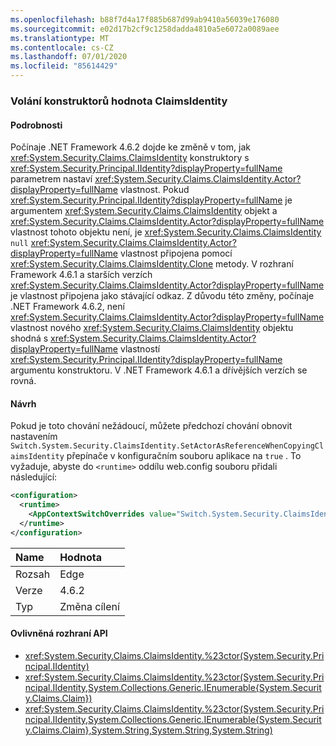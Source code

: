 ```yaml
---
ms.openlocfilehash: b88f7d4a17f885b687d99ab9410a56039e176080
ms.sourcegitcommit: e02d17b2cf9c1258dadda4810a5e6072a0089aee
ms.translationtype: MT
ms.contentlocale: cs-CZ
ms.lasthandoff: 07/01/2020
ms.locfileid: "85614429"
---
```

### <a name="calls-to-claimsidentity-constructors"></a>Volání konstruktorů hodnota ClaimsIdentity

#### <a name="details"></a>Podrobnosti

Počínaje .NET Framework 4.6.2 dojde ke změně v tom, jak <xref:System.Security.Claims.ClaimsIdentity> konstruktory s <xref:System.Security.Principal.IIdentity?displayProperty=fullName> parametrem nastaví <xref:System.Security.Claims.ClaimsIdentity.Actor?displayProperty=fullName> vlastnost. Pokud <xref:System.Security.Principal.IIdentity?displayProperty=fullName> je argumentem <xref:System.Security.Claims.ClaimsIdentity> objekt a <xref:System.Security.Claims.ClaimsIdentity.Actor?displayProperty=fullName> vlastnost tohoto objektu není, je <xref:System.Security.Claims.ClaimsIdentity> `null` <xref:System.Security.Claims.ClaimsIdentity.Actor?displayProperty=fullName> vlastnost připojena pomocí <xref:System.Security.Claims.ClaimsIdentity.Clone> metody. V rozhraní Framework 4.6.1 a starších verzích <xref:System.Security.Claims.ClaimsIdentity.Actor?displayProperty=fullName> je vlastnost připojena jako stávající odkaz. Z důvodu této změny, počínaje .NET Framework 4.6.2, není <xref:System.Security.Claims.ClaimsIdentity.Actor?displayProperty=fullName> vlastnost nového <xref:System.Security.Claims.ClaimsIdentity> objektu shodná s <xref:System.Security.Claims.ClaimsIdentity.Actor?displayProperty=fullName> vlastností <xref:System.Security.Principal.IIdentity?displayProperty=fullName> argumentu konstruktoru. V .NET Framework 4.6.1 a dřívějších verzích se rovná.

#### <a name="suggestion"></a>Návrh

Pokud je toto chování nežádoucí, můžete předchozí chování obnovit nastavením `Switch.System.Security.ClaimsIdentity.SetActorAsReferenceWhenCopyingClaimsIdentity` přepínače v konfiguračním souboru aplikace na `true` . To vyžaduje, abyste do `<runtime>` oddílu web.config souboru přidali následující:

```xml
<configuration>
  <runtime>
    <AppContextSwitchOverrides value="Switch.System.Security.ClaimsIdentity.SetActorAsReferenceWhenCopyingClaimsIdentity=true" />
  </runtime>
</configuration>
```

| Name    | Hodnota       |
|:--------|:------------|
| Rozsah   | Edge        |
| Verze | 4.6.2       |
| Typ    | Změna cílení |

#### <a name="affected-apis"></a>Ovlivněná rozhraní API

- <xref:System.Security.Claims.ClaimsIdentity.%23ctor(System.Security.Principal.IIdentity)>
- <xref:System.Security.Claims.ClaimsIdentity.%23ctor(System.Security.Principal.IIdentity,System.Collections.Generic.IEnumerable{System.Security.Claims.Claim})>
- <xref:System.Security.Claims.ClaimsIdentity.%23ctor(System.Security.Principal.IIdentity,System.Collections.Generic.IEnumerable{System.Security.Claims.Claim},System.String,System.String,System.String)>
